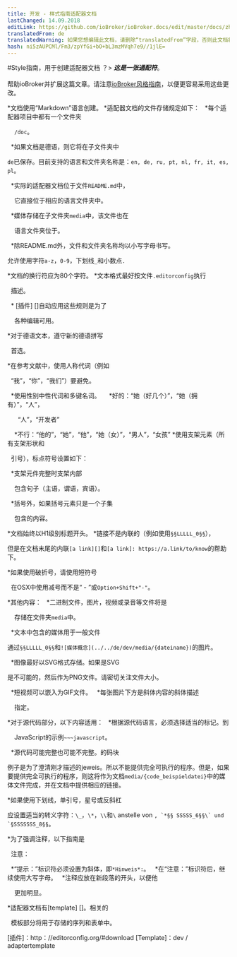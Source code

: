 ```yaml
---
title: 开发 - 样式指南适配器文档
lastChanged: 14.09.2018
editLink: https://github.com/ioBroker/ioBroker.docs/edit/master/docs/zh-cn/dev/adapterdocstyleguide.md
translatedFrom: de
translatedWarning: 如果您想编辑此文档，请删除“translatedFrom”字段，否则此文档将再次自动翻译
hash: ni5zAUPCMl/Fm3/zpYfGi+bO+bL3mzMVqh7e9//1jlE=
---
```

#Style指南，用于创建适配器文档
？&gt; ***这是一张通配符***。 <br><br>帮助ioBroker并扩展这篇文章。请注意[ioBroker风格指南](community/styleguidedoc)，以便更容易采用这些更改。

*文档使用“Markdown”语言创建。
*适配器文档的文件存储规定如下：
  *每个适配器项目中都有一个文件夹

    `/doc`。

  *如果文档是德语，则它将在子文件夹中

`de`已保存。目前支持的语言和文件夹名称是：`en, de, ru, pt, nl, fr, it, es, pl`。

  *实际的适配器文档位于文件`README.md`中，

    它直接位于相应的语言文件夹中。

  *媒体存储在子文件夹`media`中，该文件也在

    语言文件夹位于。

  *除README.md外，文件和文件夹名称均以小写字母书写。

允许使用字符`a-z`，`0-9`，下划线`_`和小数点`.`

*文档的换行符应为80个字符。
*文本格式最好按文件`.editorconfig`执行

  描述。

  * [插件] []自动应用这些规则是为了

    各种编辑可用。

*对于德语文本，遵守新的德语拼写

  首选。

*在参考文献中，使用人称代词（例如

  “我”，“你”，“我们”）要避免。

  *使用性别中性代词和多键名词。
    *好的：“她（好几个）”，“她（拥有）”，“人”，

      “人”，“开发者”

    *不行：“他的”，“她”，“他”，“她（女）”，“男人”，“女孩”
*使用支架元素（所有支架形状和

  引号），标点符号设置如下：

  *支架元件完整时支架内部

    包含句子（主语，谓语，宾语）。

  *括号外，如果括号元素只是一个子集

    包含的内容。

*文档始终以H1级别标题开头。
*链接不是内联的（例如使用`§§LLLLL_0§§`），

但是在文档末尾的内联`[a link][]`和`[a link]: https://a.link/to/know`的帮助下。

*如果使用破折号，请使用短符号

  在OSX中使用减号而不是“ - ”或`Option+Shift+"-"`。

*其他内容：
  *二进制文件，图片，视频或录音等文件将是

    存储在文件夹`media`中。

  *文本中包含的媒体用于一般文件

通过`§§LLLLL_0§§`和`![媒体概念](../../de/dev/media/{dateiname})`的图片。

  *图像最好以SVG格式存储。如果是SVG

是不可能的，然后作为PNG文件。请密切关注文件大小。

  *短视频可以嵌入为GIF文件。
  *每张图片下方是斜体内容的斜体描述

    指定。

*对于源代码部分，以下内容适用：
  *根据源代码语言，必须选择适当的标记。到

    JavaScript的示例`~~~javascript`。

  *源代码可能完整也可能不完整。的码块

例子是为了澄清刚才描述的jeweis。所以不能提供完全可执行的程序。但是，如果要提供完全可执行的程序，则这将作为文档`media/{code_beispieldatei}`中的媒体文件完成，并在文档中提供相应的链接。

*如果使用下划线，单引号，星号或反斜杠

应设置适当的转义字符：`\_`，`\*`，`\\`和``\`` anstelle von ``, `*§§ SSSSS_6§§\` und `§SSSSSSS_8§§``。

*为了强调注释，以下指南是

  注意：

  *“提示：”标识符必须设置为斜体，即`*Hinweis*:`。
  *在“注意：”标识符后，继续使用大写字母。
  *注释应放在新段落的开头，以便他

    更加明显。

*适配器文档有[template] []。相关的

  模板部分将用于存储的序列和表单中。

[插件]：http：//editorconfig.org/#download [Template]：dev / adaptertemplate